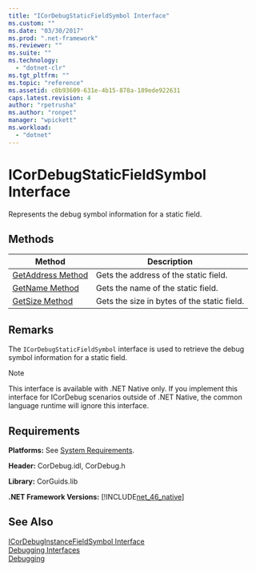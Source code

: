 ```yaml
---
title: "ICorDebugStaticFieldSymbol Interface"
ms.custom: ""
ms.date: "03/30/2017"
ms.prod: ".net-framework"
ms.reviewer: ""
ms.suite: ""
ms.technology: 
  - "dotnet-clr"
ms.tgt_pltfrm: ""
ms.topic: "reference"
ms.assetid: c0b93609-631e-4b15-878a-189ede922631
caps.latest.revision: 4
author: "rpetrusha"
ms.author: "ronpet"
manager: "wpickett"
ms.workload: 
  - "dotnet"
---
```

# ICorDebugStaticFieldSymbol Interface
Represents the debug symbol information for a static field.  
  
## Methods  
  
|Method|Description|  
|------------|-----------------|  
|[GetAddress Method](../../../../docs/framework/unmanaged-api/debugging/icordebugstaticfieldsymbol-getaddress-method.md)|Gets the address of the static field.|  
|[GetName Method](../../../../docs/framework/unmanaged-api/debugging/icordebugstaticfieldsymbol-getname-method.md)|Gets the name of the static field.|  
|[GetSize Method](../../../../docs/framework/unmanaged-api/debugging/icordebugstaticfieldsymbol-getsize-method.md)|Gets the size in bytes of the static field.|  
  
## Remarks  
 The `ICorDebugStaticFieldSymbol` interface is used to retrieve the debug symbol information for a static field.  
  
> [!NOTE]
>  This interface is available with .NET Native only. If you implement this interface for ICorDebug scenarios outside of .NET Native, the common language runtime will ignore this interface.  
  
## Requirements  
 **Platforms:** See [System Requirements](../../../../docs/framework/get-started/system-requirements.md).  
  
 **Header:** CorDebug.idl, CorDebug.h  
  
 **Library:** CorGuids.lib  
  
 **.NET Framework Versions:** [!INCLUDE[net_46_native](../../../../includes/net-46-native-md.md)]  
  
## See Also  
 [ICorDebugInstanceFieldSymbol Interface](../../../../docs/framework/unmanaged-api/debugging/icordebuginstancefieldsymbol-interface.md)  
 [Debugging Interfaces](../../../../docs/framework/unmanaged-api/debugging/debugging-interfaces.md)  
 [Debugging](../../../../docs/framework/unmanaged-api/debugging/index.md)
